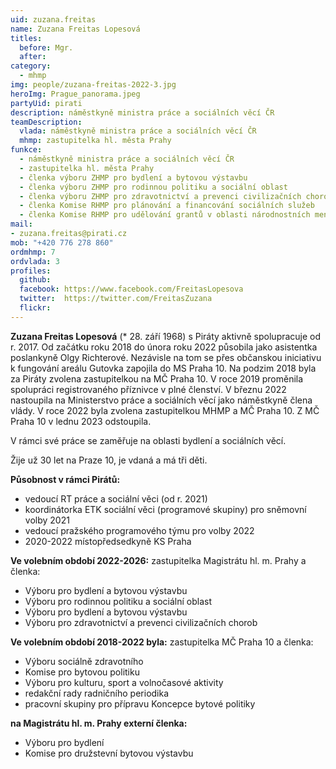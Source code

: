 ```yaml
---
uid: zuzana.freitas
name: Zuzana Freitas Lopesová
titles:
  before: Mgr.
  after:
category: 
  - mhmp
img: people/zuzana-freitas-2022-3.jpg
heroImg: Prague_panorama.jpeg
partyUid: pirati
description: náměstkyně ministra práce a sociálních věcí ČR
teamDescription: 
  vlada: náměstkyně ministra práce a sociálních věcí ČR
  mhmp: zastupitelka hl. města Prahy
funkce:
  - náměstkyně ministra práce a sociálních věcí ČR
  - zastupitelka hl. města Prahy
  - členka výboru ZHMP pro bydlení a bytovou výstavbu
  - členka výboru ZHMP pro rodinnou politiku a sociální oblast
  - členka výboru ZHMP pro zdravotnictví a prevenci civilizačních chorob
  - členka Komise RHMP pro plánování a financování sociálních služeb
  - členka Komise RHMP pro udělování grantů v oblasti národnostních menšin a integrace cizinců
mail:
- zuzana.freitas@pirati.cz
mob: "+420 776 278 860"
ordmhmp: 7
ordvlada: 3
profiles:
  github:       
  facebook: https://www.facebook.com/FreitasLopesova   
  twitter:  https://twitter.com/FreitasZuzana	  
  flickr:		  
---
```


**Zuzana Freitas Lopesová** (* 28. září 1968) s Piráty aktivně spolupracuje od r. 2017. Od začátku roku 2018 do února roku 2022 působila jako asistentka poslankyně Olgy Richterové. Nezávisle na tom se přes občanskou iniciativu k fungování areálu Gutovka zapojila do MS Praha 10. Na podzim 2018 byla za Piráty zvolena zastupitelkou na MČ Praha 10. V roce 2019 proměnila spolupráci registrovaného příznivce v plné členství. V březnu 2022 nastoupila na Ministerstvo práce a sociálních věcí jako náměstkyně člena vlády. V roce 2022 byla zvolena zastupitelkou MHMP a MČ Praha 10. Z MČ Praha 10 v lednu 2023 odstoupila.

V rámci své práce se zaměřuje na oblasti bydlení a sociálních věcí.

Žije už 30 let na Praze 10, je vdaná a má tři děti.

**Působnost v rámci Pirátů:**
- vedoucí RT práce a sociální věci (od r. 2021)
- koordinátorka ETK sociální věci (programové skupiny) pro sněmovní volby 2021
- vedoucí pražského programového týmu pro volby 2022
- 2020-2022 místopředsedkyně KS Praha

**Ve volebním období 2022-2026:**
zastupitelka Magistrátu hl. m. Prahy a členka:
- Výboru pro bydlení a bytovou výstavbu
- Výboru pro rodinnou politiku a sociální oblast
- Výboru pro bydlení a bytovou výstavbu
- Výboru pro zdravotnictví a prevenci civilizačních chorob

**Ve volebním období 2018-2022 byla:**
zastupitelka MČ Praha 10 a členka:
- Výboru sociálně zdravotního
- Komise pro bytovou politiku
- Výboru pro kulturu, sport a volnočasové aktivity
- redakční rady radničního periodika
- pracovní skupiny pro přípravu Koncepce bytové politiky

**na Magistrátu hl. m. Prahy externí členka:**
- Výboru pro bydlení
- Komise pro družstevní bytovou výstavbu


